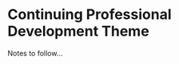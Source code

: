 Continuing Professional Development Theme
========================================

Notes to follow...
